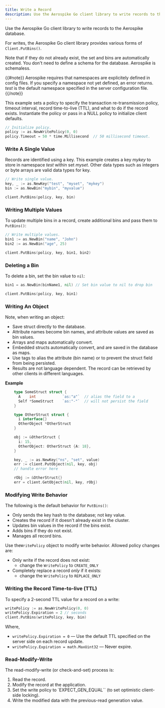 ```yaml
---
title: Write a Record
description: Use the Aerospike Go client library to write records to the Aerospike database.
---
```


Use the Aerospike Go client library to write records to the Aerospike database.

For writes, the Aerospike Go client library provides various forms of `Client.PutBins()`.

Note that if they do not already exist, the set and bins are automatically created. You don't need to define a schema for the database. Aerospike is schemaless.

{{#note}}
Aerospike requires that namespaces are explicitely defined in config files. If you specify a namespace not yet defined, an error returns. _test_ is the default namespace specified in the server configuration file.
{{/note}}

This example sets a policy to specify the transaction re-transmission policy, timeout interval, record time-to-live (TTL), and what to do if the record exists. Instantiate the policy or pass in a NULL policy to initialize client defaults.


```go
// Initialize policy.
policy := as.NewWritePolicy(0, 0)
policy.Timeout = 50 * time.Millisecond  // 50 millisecond timeout.
```

### Write A Single Value

Records are identified using a key. This example creates a key _mykey_ to store in namespace _test_ within set _myset_. Other data types such as integers or byte arrays are valid data types for key.

```go
// Write single value.
key, _ := as.NewKey("test", "myset", "mykey")
bin := as.NewBin("mybin", "myvalue")

client.PutBins(policy, key, bin)
```

### Writing Multiple Values

To update multiple bins in a record, create additional bins and pass them to `PutBins()`:

```go
// Write multiple values.
bin1 := as.NewBin("name", "John")
bin2 := as.NewBin("age", 25)

client.PutBins(policy, key, bin1, bin2)
```

### Deleting a Bin

To delete a bin, set the bin value to `nil`:

```go
bin1 = as.NewBin(binName1, nil) // Set bin value to nil to drop bin

client.PutBins(policy, key, bin1)
```

### Writing An Object

Note, when writing an object:

- Save struct directly to the database.
- Attribute names become bin names, and attribute values are saved as bin values.
- Arrays and maps  automatically convert.
- Embedded structs automatically convert, and are saved in the database as maps.
- Use tags to alias the attribute (bin name) or to prevent the struct field from being persisted.
- Results are not language dependent. The record can be retrieved by other clients in different languages.

**Example**

```go
    type SomeStruct struct {
      A    int            `as:"a"`  // alias the field to a
      Self *SomeStruct    `as:"-"`  // will not persist the field
    }

    type OtherStruct struct {
      i interface{}
      OtherObject *OtherStruct
    }

    obj := &OtherStruct {
      i: 15,
      OtherObject: OtherStruct {A: 18},
    }

    key, _ := as.NewKey("ns", "set", value)
    err := client.PutObject(nil, key, obj)
    // handle error here

    rObj := &OtherStruct{}
    err = client.GetObject(nil, key, rObj)
```

### Modifying Write Behavior

The following is the default behavior for `PutBins()`:

- Only sends the key hash  to the database; not key value.
- Creates the record if it doesn't already exist in the cluster.
- Updates bin values in the record if the bins exist.
- Adds bins if they do not exist.
- Manages all record bins.

Use the`WritePolicy` object to modify write behavior. Allowed policy changes are:

- Only write if the record does not exist:
  - change the `WritePolicy` to `CREATE_ONLY`
- Completely replace a record _only_ if it exists:
  - change the `WritePolicy` to `REPLACE_ONLY`

### Writing the Record Time-to-live (TTL)

To specify a 2-second TTL value for a record on a write:

```go
writePolicy := as.NewWritePolicy(0, 0)
writePolicy.Expiration = 2 // seconds
client.PutBins(writePolicy, key, bin)
```

Where,

- `writePolicy.Expiration = 0` &mdash; Use the default TTL specified on the server side on each record update.
- `writePolicy.Expiration = math.MaxUint32` &mdash; Never expire.

### Read-Modify-Write

The read-modify-write (or check-and-set) process is:

1. Read the record.
1. Modify the record at the application.
1. Set the write policy to `EXPECT_GEN_EQUAL`` (to set optimistic client-side locking).
1. Write the modified data with the previous-read generation value.

